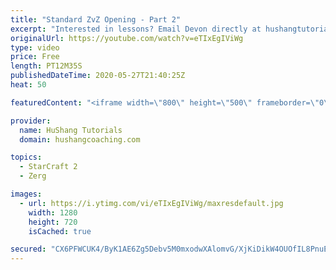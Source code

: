 ```yaml
---
title: "Standard ZvZ Opening - Part 2"
excerpt: "Interested in lessons? Email Devon directly at hushangtutorials@outlook.com ------------------------------------------------------------------------------------------------------- Want to support HuShang Tutorials directly? Patreon is a website where you can contribute a monthly donation that will help"
originalUrl: https://youtube.com/watch?v=eTIxEgIViWg
type: video
price: Free
length: PT12M35S
publishedDateTime: 2020-05-27T21:40:25Z
heat: 50

featuredContent: "<iframe width=\"800\" height=\"500\" frameborder=\"0\" src=\"https://www.youtube.com/embed/eTIxEgIViWg\" allow=\"accelerometer; autoplay; encrypted-media; gyroscope; picture-in-picture\" allowfullscreen></iframe>"

provider:
  name: HuShang Tutorials
  domain: hushangcoaching.com

topics:
  - StarCraft 2
  - Zerg

images:
  - url: https://i.ytimg.com/vi/eTIxEgIViWg/maxresdefault.jpg
    width: 1280
    height: 720
    isCached: true

secured: "CX6PFWCUK4/ByK1AE6Zg5Debv5M0mxodwXAlomvG/XjKiDikW4OUOfIL8PnuELrauZHu5QfxlxXabObm1j0xIYTO0IbrkhrJdJuniRbC/DXdtYKrLU11vVGQlXsuSKnFq8dKgO39OMA0Ad9a6Xv74pwpwX3QoEVKTaoNo9UevOePHETKj2/7B61z4Zb5QHkk7bCDmmpTje6frxVd7vceOkkYt7evlCsGGlh350NQ5viU9/CLmfFMvhNWeOskD3jGjOpzZmxd9nLYlo0F/hcXxp2INafZD7L9cbO/DVMHPXwhp+1+sMrgf2cSU7I48r9UYUZ+MOgUgVk4QxNH1t+zjHJ82vNZsQZfdQYcYaROstqeyYffl8EyqZ3/k+i6Mia9qchq2lZdeJaWbjpiJKUUigpG+sYCKS9xB0r1po0QnjQ=;gVTxKlnSbla7+CA/MRYwQA=="
---
```


